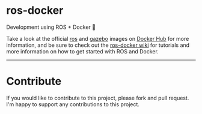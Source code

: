 # ros-docker

Development using ROS + Docker :whale:

Take a look at the official [ros](https://hub.docker.com/_/ros/) and [gazebo](https://hub.docker.com/_/gazebo/) images on [Docker Hub](https://hub.docker.com) for more information, and be sure to check out the [ros-docker wiki](https://github.com/ajthor/ros-docker/wiki) for tutorials and more information on how to get started with ROS and Docker.

---

# Contribute

If you would like to contribute to this project, please fork and pull request. I'm happy to support any contributions to this project.
